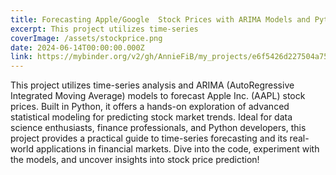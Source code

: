 ```yaml
---
title: Forecasting Apple/Google  Stock Prices with ARIMA Models and Python
excerpt: This project utilizes time-series
coverImage: /assets/stockprice.png
date: 2024-06-14T00:00:00.000Z
link: https://mybinder.org/v2/gh/AnnieFiB/my_projects/e6f5426d227504a75644a2727caefc30529cb9d2?urlpath=lab%2Ftree%2FDataAnalysis%2Fnotebooks%2Fexploratory%2FARIMA%20Forecasting%20Google%20Stock%20Prices-.ipynb
---
```

This project utilizes time-series analysis and ARIMA (AutoRegressive Integrated Moving Average) models to forecast Apple Inc. (AAPL) stock prices. Built in Python, it offers a hands-on exploration of advanced statistical modeling for predicting stock market trends. Ideal for data science enthusiasts, finance professionals, and Python developers, this project provides a practical guide to time-series forecasting and its real-world applications in financial markets. Dive into the code, experiment with the models, and uncover insights into stock price prediction!